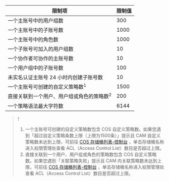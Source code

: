 | 限制项 | 限制值 | 
|---------|---------|
| 一个主账号中的用户组数 | 300| 
| 一个主账号中的子账号数 | 1000 | 
| 一个主账号中的角色数 | 1000 | 
| 一个子账号可加入的用户组数 | 10 | 
| 一个协作者可协作的主账号数 | 10 | 
| 一个用户组中的子账号数 | 100 | 
| 未实名认证主账号 24 小时内创建子账号数 | 10 | 
| 一个主账号可创建的自定义策略数<sup>1</sup> | 1500 | 
| 直接关联到一个用户、用户组或角色的策略数<sup>2</sup> | 200 | 
| 一个策略语法最大字符数 | 6144 | 
>!
>1. 一个主账号可创建的自定义策略数包含 COS 自定义策略数。如果您遇到「超过自定义策略条数上限（上限为1500条）」提示且 CAM 自定义策略数未达到上限，可前往 [COS 存储桶列表-控制台](https://console.cloud.tencent.com/cos5/bucket) ，单击存储桶名称进入权限管理处查看 ACL（Access Control List）数目是否超过上限。 
>2. 直接关联到一个用户、用户组或角色的策略数包含 COS 自定义策略数。如果您遇到「关联策略失败」提示且 CAM 内关联策略数未达到上限，可前往 [COS 存储桶列表-控制台](https://console.cloud.tencent.com/cos5/bucket) ，单击存储桶名称进入权限管理处查看 ACL（Access Control List）数目是否超过上限。 

